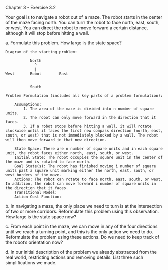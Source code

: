 Chapter 3 - Exercise 3.2

Your goal is to navigate a robot out of a maze. The robot starts in the center of the maze
facing north. You can turn the robot to face north, east, south, or west. You can direct the
robot to move forward a certain distance, although it will stop before hitting a wall.

a. Formulate this problem. How large is the state space?

    Diagram of the starting problem:

               North
                 ^
                 |
    West       Robot        East


               South

    Problem Formulation (includes all key parts of a problem formulation):

        Assumptions: 
            1. The area of the maze is divided into n number of square units.
            2. The robot can only move forward in the direction that it faces.
            3. If a robot stops before hitting a wall, it will rotate clockwise until it faces the first new compass direction (north, east, south, or west) that is not immediately blocked by a wall. The robot will then move forward in that new direction.
    
        State Space: There are n number of square units and in each square unit, the robot faces either north, east, south, or west.
        Initial State: The robot occupies the square unit in the center of the maze and is rotated to face north.
        Goal State(s): The robot has finished moving i number of square units past a square unit marking either the north, east, south, or west borders of the maze.
        Actions: The robot can rotate to face north, east, south, or west. In addition, the robot can move forward i number of square units in the direction that it faces.
        Transitional Model:
        Action-Cost Function:
        

b. In navigating a maze, the only place we need to turn is at the intersection of two or
more corridors. Reformulate this problem using this observation. How large is the state
space now?



c. From each point in the maze, we can move in any of the four directions until we reach a
turning point, and this is the only action we need to do. Reformulate the problem using
these actions. Do we need to keep track of the robot’s orientation now?



d. In our initial description of the problem we already abstracted from the real world,
restricting actions and removing details. List three such simplifications we made.